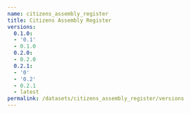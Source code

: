 ```yaml
---
name: citizens_assembly_register
title: Citizens Assembly Register
versions:
  0.1.0:
  - '0.1'
  - 0.1.0
  0.2.0:
  - 0.2.0
  0.2.1:
  - '0'
  - '0.2'
  - 0.2.1
  - latest
permalink: /datasets/citizens_assembly_register/versions
---
```

